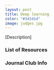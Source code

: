 ```yaml
---
layout: post
title: Deep learning
color: "#1d1d1d"
image: judges.jpg
---
```


[Description]

### List of Resources

### Journal Club Info 

